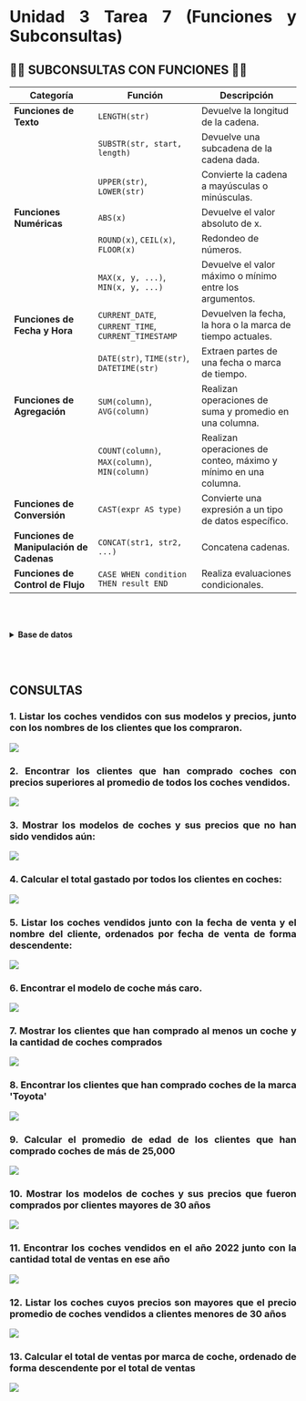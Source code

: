 <div align="justify">

#  __Unidad 3 Tarea 7__ (Funciones y Subconsultas)

## 📜📜 SUBCONSULTAS CON FUNCIONES 📜📜

| Categoría                   | Función                           | Descripción                                               |
|-----------------------------|-----------------------------------|-----------------------------------------------------------|
| **Funciones de Texto**      | `LENGTH(str)`                     | Devuelve la longitud de la cadena.                         |
|                             | `SUBSTR(str, start, length)`       | Devuelve una subcadena de la cadena dada.                 |
|                             | `UPPER(str)`, `LOWER(str)`         | Convierte la cadena a mayúsculas o minúsculas.            |
| **Funciones Numéricas**     | `ABS(x)`                          | Devuelve el valor absoluto de x.                           |
|                             | `ROUND(x)`, `CEIL(x)`, `FLOOR(x)` | Redondeo de números.                                      |
|                             | `MAX(x, y, ...)`, `MIN(x, y, ...)` | Devuelve el valor máximo o mínimo entre los argumentos.   |
| **Funciones de Fecha y Hora**| `CURRENT_DATE`, `CURRENT_TIME`, `CURRENT_TIMESTAMP` | Devuelven la fecha, la hora o la marca de tiempo actuales. |
|                             | `DATE(str)`, `TIME(str)`, `DATETIME(str)` | Extraen partes de una fecha o marca de tiempo.             |
| **Funciones de Agregación**  | `SUM(column)`, `AVG(column)`      | Realizan operaciones de suma y promedio en una columna.    |
|                             | `COUNT(column)`, `MAX(column)`, `MIN(column)` | Realizan operaciones de conteo, máximo y mínimo en una columna. |
| **Funciones de Conversión**  | `CAST(expr AS type)`              | Convierte una expresión a un tipo de datos específico.    |
| **Funciones de Manipulación de Cadenas** | `CONCAT(str1, str2, ...)`  | Concatena cadenas.                                        |
| **Funciones de Control de Flujo** | `CASE WHEN condition THEN result END` | Realiza evaluaciones condicionales.                       |


<br><br>

<details>

<summary><b>Base de datos<b/></summary>

```SQL
-- Crear la base de datos
CREATE DATABASE IF NOT EXISTS concesionario;

-- Usar la base de datos
USE concesionario;

CREATE TABLE IF NOT EXISTS clientes (
    id_cliente INTEGER PRIMARY KEY,
    nombre TEXT,
    edad INTEGER,
    direccion TEXT
);


CREATE TABLE IF NOT EXISTS coches (
    id_coche INTEGER PRIMARY KEY,
    modelo TEXT,
    marca TEXT,
    año INTEGER,
    precio REAL
);



CREATE TABLE IF NOT EXISTS ventas (
    id_venta INTEGER PRIMARY KEY,
    id_cliente INTEGER,
    id_coche INTEGER,
    fecha_venta DATE,
    FOREIGN KEY (id_cliente) REFERENCES clientes(id_cliente),
    FOREIGN KEY (id_coche) REFERENCES coches(id_coche)
);



INSERT INTO clientes (nombre, edad, direccion) VALUES
    ('Juan Pérez', 30, 'Calle A #123'),
    ('María Gómez', 25, 'Avenida B #456'),
    ('Carlos López', 35, 'Calle C #789'),
    ('Ana Martínez', 28, 'Avenida D #101'),
    ('Pedro Rodríguez', 40, 'Calle E #234'),
    ('Laura Sánchez', 32, 'Avenida F #567'),
    ('Miguel González', 27, 'Calle G #890'),
    ('Isabel Díaz', 38, 'Avenida H #111'),
    ('Francisco Ruiz', 33, 'Calle I #222'),
    ('Elena Torres', 29, 'Avenida J #333');


INSERT INTO coches (modelo, marca, año, precio) VALUES
    ('Sedán 2022', 'Toyota', 2022, 25000.00),
    ('Hatchback 2021', 'Honda', 2021, 22000.00),
    ('SUV 2023', 'Ford', 2023, 30000.00),
    ('Coupé 2022', 'Chevrolet', 2022, 28000.00),
    ('Camioneta 2023', 'Nissan', 2023, 32000.00),
    ('Compacto 2021', 'Volkswagen', 2021, 20000.00),
    ('Híbrido 2022', 'Hyundai', 2022, 27000.00),
    ('Deportivo 2023', 'Mazda', 2023, 35000.00),
    ('Pickup 2022', 'Ram', 2022, 31000.00),
    ('Eléctrico 2021', 'Tesla', 2021, 40000.00);

INSERT INTO ventas (id_cliente, id_coche, fecha_venta) VALUES
    (1, 1, '2023-01-15'),
    (2, 2, '2023-02-20'),
    (3, 3, '2023-03-25'),
    (4, 4, '2023-04-10'),
    (5, 5, '2023-05-05'),
    (6, 6, '2023-06-15'),
    (7, 7, '2023-07-20'),
    (8, 8, '2023-08-25'),
    (10, 10, '2023-10-05');
``` 
</details>

<br><br>

## __CONSULTAS__


### __1.__ Listar los coches vendidos con sus modelos y precios, junto con los nombres de los clientes que los compraron.


<img src="img/ejercicio01.png">
 
<br>

### __2.__ Encontrar los clientes que han comprado coches con precios superiores al promedio de todos los coches vendidos.


<img src="img/ejercicio02.png">


<br>

### __3.__ Mostrar los modelos de coches y sus precios que no han sido vendidos aún:

<img src="img/ejercicio03.png">

<br>

### __4.__ Calcular el total gastado por todos los clientes en coches:


<img src="img/ejercicio04.png">


<br>

### __5.__ Listar los coches vendidos junto con la fecha de venta y el nombre del cliente, ordenados por fecha de venta de forma descendente:

<img src="img/ejercicio05.png">


<br>

### __6.__ Encontrar el modelo de coche más caro.


<img src="img/ejercicio06.png">


<br>

### __7.__ Mostrar los clientes que han comprado al menos un coche y la cantidad de coches comprados


<img src="img/ejercicio07.png">


<br>

### __8.__ Encontrar los clientes que han comprado coches de la marca 'Toyota'


<img src="img/ejercicio08.png">


<br>

### __9.__ Calcular el promedio de edad de los clientes que han comprado coches de más de 25,000


<img src="img/ejercicio09.png">


<br>

### __10.__ Mostrar los modelos de coches y sus precios que fueron comprados por clientes mayores de 30 años

<img src="img/ejercicio10.png">


<br>

### __11.__ Encontrar los coches vendidos en el año 2022 junto con la cantidad total de ventas en ese año


<img src="img/ejercicio11.png">


<br>

### __12.__ Listar los coches cuyos precios son mayores que el precio promedio de coches vendidos a clientes menores de 30 años


<img src="img/ejercicio12.png">


<br>

### __13.__ Calcular el total de ventas por marca de coche, ordenado de forma descendente por el total de ventas


<img src="img/ejercicio13.png">

<br>



</div>